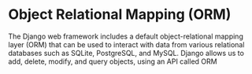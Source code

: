 # Object Relational Mapping (ORM)

The Django web framework includes a default object-relational mapping layer (ORM) that can be used to interact with data from various relational databases such as SQLite, PostgreSQL, and MySQL. Django allows us to add, delete, modify, and query objects, using an API called ORM
